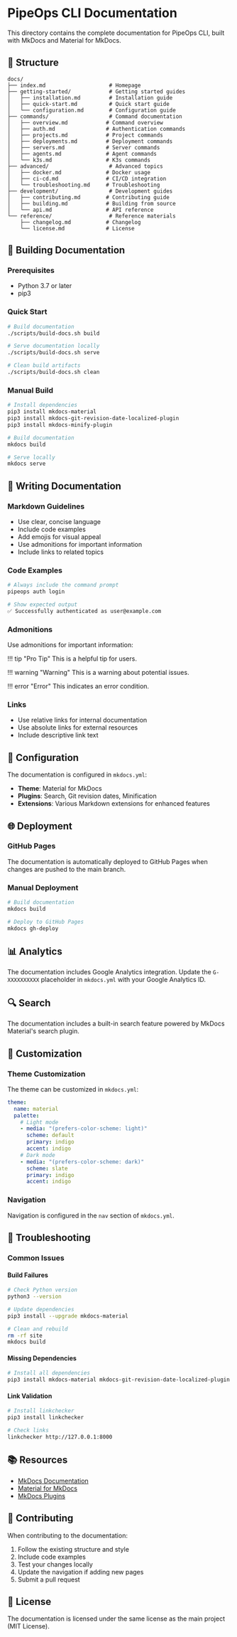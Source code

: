 # PipeOps CLI Documentation

This directory contains the complete documentation for PipeOps CLI, built with MkDocs and Material for MkDocs.

## 📁 Structure

```
docs/
├── index.md                    # Homepage
├── getting-started/            # Getting started guides
│   ├── installation.md         # Installation guide
│   ├── quick-start.md          # Quick start guide
│   └── configuration.md        # Configuration guide
├── commands/                   # Command documentation
│   ├── overview.md            # Command overview
│   ├── auth.md                # Authentication commands
│   ├── projects.md            # Project commands
│   ├── deployments.md         # Deployment commands
│   ├── servers.md             # Server commands
│   ├── agents.md              # Agent commands
│   └── k3s.md                 # K3s commands
├── advanced/                   # Advanced topics
│   ├── docker.md              # Docker usage
│   ├── ci-cd.md               # CI/CD integration
│   └── troubleshooting.md     # Troubleshooting
├── development/                # Development guides
│   ├── contributing.md        # Contributing guide
│   ├── building.md            # Building from source
│   └── api.md                 # API reference
└── reference/                  # Reference materials
    ├── changelog.md           # Changelog
    └── license.md             # License
```

## 🚀 Building Documentation

### Prerequisites

- Python 3.7 or later
- pip3

### Quick Start

```bash
# Build documentation
./scripts/build-docs.sh build

# Serve documentation locally
./scripts/build-docs.sh serve

# Clean build artifacts
./scripts/build-docs.sh clean
```

### Manual Build

```bash
# Install dependencies
pip3 install mkdocs-material
pip3 install mkdocs-git-revision-date-localized-plugin
pip3 install mkdocs-minify-plugin

# Build documentation
mkdocs build

# Serve locally
mkdocs serve
```

## 📝 Writing Documentation

### Markdown Guidelines

- Use clear, concise language
- Include code examples
- Add emojis for visual appeal
- Use admonitions for important information
- Include links to related topics

### Code Examples

```bash
# Always include the command prompt
pipeops auth login

# Show expected output
✅ Successfully authenticated as user@example.com
```

### Admonitions

Use admonitions for important information:

!!! tip "Pro Tip"
    This is a helpful tip for users.

!!! warning "Warning"
    This is a warning about potential issues.

!!! error "Error"
    This indicates an error condition.

### Links

- Use relative links for internal documentation
- Use absolute links for external resources
- Include descriptive link text

## 🔧 Configuration

The documentation is configured in `mkdocs.yml`:

- **Theme**: Material for MkDocs
- **Plugins**: Search, Git revision dates, Minification
- **Extensions**: Various Markdown extensions for enhanced features

## 🌐 Deployment

### GitHub Pages

The documentation is automatically deployed to GitHub Pages when changes are pushed to the main branch.

### Manual Deployment

```bash
# Build documentation
mkdocs build

# Deploy to GitHub Pages
mkdocs gh-deploy
```

## 📊 Analytics

The documentation includes Google Analytics integration. Update the `G-XXXXXXXXXX` placeholder in `mkdocs.yml` with your Google Analytics ID.

## 🔍 Search

The documentation includes a built-in search feature powered by MkDocs Material's search plugin.

## 🎨 Customization

### Theme Customization

The theme can be customized in `mkdocs.yml`:

```yaml
theme:
  name: material
  palette:
    # Light mode
    - media: "(prefers-color-scheme: light)"
      scheme: default
      primary: indigo
      accent: indigo
    # Dark mode
    - media: "(prefers-color-scheme: dark)"
      scheme: slate
      primary: indigo
      accent: indigo
```

### Navigation

Navigation is configured in the `nav` section of `mkdocs.yml`.

## 🐛 Troubleshooting

### Common Issues

#### Build Failures

```bash
# Check Python version
python3 --version

# Update dependencies
pip3 install --upgrade mkdocs-material

# Clean and rebuild
rm -rf site
mkdocs build
```

#### Missing Dependencies

```bash
# Install all dependencies
pip3 install mkdocs-material mkdocs-git-revision-date-localized-plugin mkdocs-minify-plugin
```

#### Link Validation

```bash
# Install linkchecker
pip3 install linkchecker

# Check links
linkchecker http://127.0.0.1:8000
```

## 📚 Resources

- [MkDocs Documentation](https://www.mkdocs.org/)
- [Material for MkDocs](https://squidfunk.github.io/mkdocs-material/)
- [MkDocs Plugins](https://github.com/mkdocs/mkdocs/wiki/MkDocs-Plugins)

## 🤝 Contributing

When contributing to the documentation:

1. Follow the existing structure and style
2. Include code examples
3. Test your changes locally
4. Update the navigation if adding new pages
5. Submit a pull request

## 📄 License

The documentation is licensed under the same license as the main project (MIT License).
